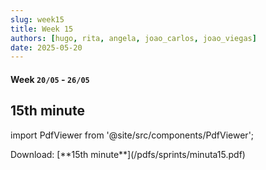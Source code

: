 ```yaml
---
slug: week15
title: Week 15
authors: [hugo, rita, angela, joao_carlos, joao_viegas]
date: 2025-05-20
---
```

#### Week `20/05` - `26/05`

## 15th minute

import PdfViewer from '@site/src/components/PdfViewer';

<PdfViewer src="/Documentation/pdfs/sprints/minuta15.pdf" />
Download: [**15th minute**](/pdfs/sprints/minuta15.pdf)
